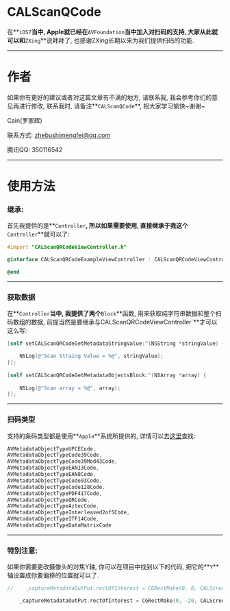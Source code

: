 # CALScanQCode

在**`iOS7`**当中, Apple就已经在**`AVFoundation`**当中加入对扫码的支持, 大家从此就可以和**`ZXing`**说拜拜了, 也感谢ZXing长期以来为我们提供扫码的功能.

---

# 作者

如果你有更好的建议或者对这篇文章有不满的地方, 请联系我, 我会参考你们的意见再进行修改, 联系我时, 请备注**`CALScanQCode`**, 祝大家学习愉快~谢谢~



Cain(罗家辉)

联系方式: zhebushimengfei@qq.com

腾讯QQ: 350116542

---

# 使用方法

### 继承:



首先我提供的是**`Controller`**, 所以如果需要使用, 直接继承于我这个**`Controller`**就可以了:

```objective-c
#import "CALScanQRCodeViewController.h"

@interface CALScanQRCodeExampleViewController : CALScanQRCodeViewController

@end
```
---

### 获取数据

在**`Controller`**当中, 我提供了两个**`Block`**函数, 用来获取纯字符串数据和整个扫码数组的数据, 前提当然是要继承与CALScanQRCodeViewController`**才可以这么写:

```objective-c
[self setCALScanQRCodeGetMetadataStringValue:^(NSString *stringValue) {
```

```objective-c
	NSLog(@"Scan Straing Value = %@", stringValue);
}];
    
[self setCALScanQRCodeGetMetadataObjectsBlock:^(NSArray *array) {
       
	NSLog(@"Scan array = %@", array);
}];
```



---

### 扫码类型

支持的条码类型都是使用**`Apple`**系统所提供的, 详情可以去[这里](https://developer.apple.com/library/ios/documentation/AVFoundation/Reference/AVMetadataMachineReadableCodeObject_Class/index.html#//apple_ref/doc/constant_group/Machine_Readable_Object_Types)查找:

```objective-c
AVMetadataObjectTypeUPCECode,
AVMetadataObjectTypeCode39Code,                                                   
AVMetadataObjectTypeCode39Mod43Code,
AVMetadataObjectTypeEAN13Code,
AVMetadataObjectTypeEAN8Code,
AVMetadataObjectTypeCode93Code,
AVMetadataObjectTypeCode128Code,
AVMetadataObjectTypePDF417Code,
AVMetadataObjectTypeQRCode,
AVMetadataObjectTypeAztecCode,
AVMetadataObjectTypeInterleaved2of5Code,
AVMetadataObjectTypeITF14Code,
AVMetadataObjectTypeDataMatrixCode
```

---

### 特别注意:

如果你需要更改摄像头的对焦Y轴, 你可以在项目中找到以下的代码, 把它的**`Y`**轴设置成你要偏移的位置就可以了.

```objective-c
//    _captureMetadataOutPut.rectOfInterest = CGRectMake(0, 0, CALScreenWidth, CALScreenHeight);

    _captureMetadataOutPut.rectOfInterest = CGRectMake(0, -20, CALScreenWidth, CALScreenHeight);
```
